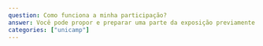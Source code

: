 ```yaml
---
question: Como funciona a minha participação?
answer: Você pode propor e preparar uma parte da exposição previamente ou pode propor oficinas para montar artefatos de papel com a comunidade no dia. Por exemplo, você pode preparar previamente uma exposição de esqueletos de dinossauros de papel para apenas apresentar no dia, ou pode propor uma oficina em que crianças desenham, recortam e montam esqueletos de dinossauros com você no dia. É possível também combinar as duas modalidades. Em breve abriremos as inscrições.
categories: ["unicamp"]
---
```

